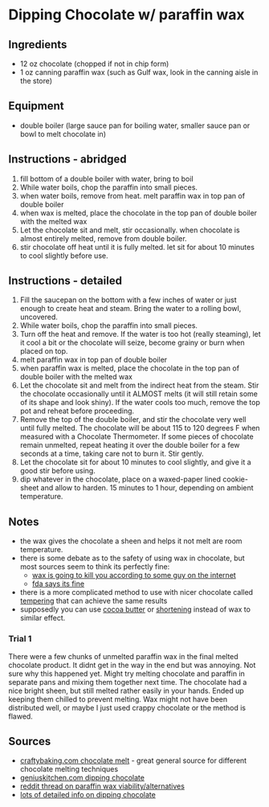# Dipping Chocolate w/ paraffin wax


## Ingredients
* 12 oz chocolate (chopped if not in chip form)
* 1 oz canning paraffin wax (such as Gulf wax, look in the canning aisle in the store)


## Equipment
* double boiler (large sauce pan for boiling water, smaller sauce pan or bowl to melt chocolate in)


## Instructions - abridged
1. fill bottom of a double boiler with water, bring to boil
2. While water boils, chop the paraffin into small pieces.
3. when water boils, remove from heat. melt paraffin wax in top pan of double boiler
4. when wax is melted, place the chocolate in the top pan of double boiler with the melted wax
5. Let the chocolate sit and melt, stir occasionally. when chocolate is almost entirely melted, remove from double boiler.
6. stir chocolate off heat until it is fully melted. let sit for about 10 minutes to cool slightly before use.

## Instructions - detailed
1. Fill the saucepan on the bottom with a few inches of water or just enough to create heat and steam. Bring the water to a rolling bowl, uncovered.
2. While water boils, chop the paraffin into small pieces.
3. Turn off the heat and remove. If the water is too hot (really steaming), let it cool a bit or the chocolate will seize, become grainy or burn when placed on top.
4. melt paraffin wax in top pan of double boiler
5. when paraffin wax is melted, place the chocolate in the top pan of double boiler with the melted wax
6. Let the chocolate sit and melt from the indirect heat from the steam. Stir the chocolate occasionally until it ALMOST melts (it will still retain some of its shape and look shiny). If the water cools too much, remove the top pot and reheat before proceeding.
7. Remove the top of the double boiler, and stir the chocolate very well until fully melted. The chocolate will be about 115 to 120 degrees F when measured with a Chocolate Thermometer. If some pieces of chocolate remain unmelted, repeat heating it over the double boiler for a few seconds at a time, taking care not to burn it. Stir gently.
8. Let the chocolate sit for about 10 minutes to cool slightly, and give it a good stir before using.
9. dip whatever in the chocolate, place on a waxed-paper lined cookie-sheet and allow to harden. 15 minutes to 1 hour, depending on ambient temperature.


## Notes
* the wax gives the chocolate a sheen and helps it not melt are room temperature.
* there is some debate as to the safety of using wax in chocolate, but most sources seem to think its perfectly fine:
  * [wax is going to kill you according to some guy on the internet](http://www.ochef.com/674.htm)
  * [fda says its fine](https://www.accessdata.fda.gov/scripts/cdrh/cfdocs/cfcfr/CFRSearch.cfm?fr=175.250)
* there is a more complicated method to use with nicer chocolate called [tempering](https://blog.kingarthurflour.com/2014/01/31/a-basic-guide-to-tempering-chocolate/) that can achieve the same results
* supposedly you can use [cocoa butter](http://www.chefeddy.com/2010/03/temper-or-pre-crystallize-chocolate-using-cocoa-butter/) or [shortening](http://www.geniuskitchen.com/recipe/perfect-dipping-chocolate-199367) instead of wax to similar effect.

### Trial 1
There were a few chunks of unmelted paraffin wax in the final melted chocolate product. It didnt get in the way in the end but was annoying. Not sure why this happened yet. Might try melting chocolate and paraffin in separate pans and mixing them together next time. The chocolate had a nice bright sheen, but still melted rather easily in your hands. Ended up keeping them chilled to prevent melting. Wax might not have been distributed well, or maybe I just used crappy chocolate or the method is flawed. 


## Sources
* [craftybaking.com chocolate melt](https://www.craftybaking.com/howto/chocolate-melt) - great general source for different chocolate melting techniques
* [geniuskitchen.com dipping chocolate](http://www.geniuskitchen.com/recipe/the-best-dipping-coating-chocolate-ever-282722)
* [reddit thread on paraffin wax viability/alternatives](https://www.reddit.com/r/Cooking/comments/3w828j/candy_coating_for_the_lazy_xpost_from_raskculinary/)
* [lots of detailed info on dipping chocolate](https://www.lovefromtheoven.com/melting-chocolate-to-make-cake-pops-chocolate-pretzels-chocolate-covered-marshmallows-and-more/)
